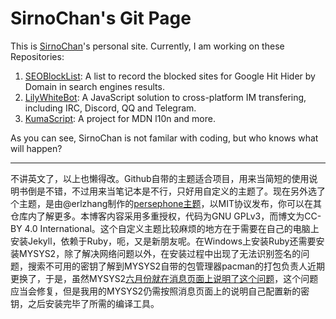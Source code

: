 # SirnoChan's Git Page

This is [SirnoChan](https://github.com/SirnoChan)'s personal site. Currently, I am working on these Repositories:

1. [SEOBlockList](https://github.com/SirnoChan/SEOBlockList): A list to record the blocked sites for Google Hit Hider by Domain in search engines results.
2. [LilyWhiteBot](https://github.com/SirnoChan/LilyWhiteBot): A JavaScript solution to cross-platform IM transfering, including IRC, Discord, QQ and Telegram.
3. [KumaScript](https://github.com/SirnoChan/kumascript): A project for MDN l10n and more.

 As you can see, SirnoChan is not familar with coding, but who knows what will happen?

----

不讲英文了，以上也懒得改。Github自带的主题适合项目，用来当简短的使用说明书倒是不错，不过用来当笔记本是不行，只好用自定义的主题了。现在另外选了个主题，是由@erlzhang制作的[persephone主题](https://github.com/soyaine/jekyll-theme-diary)，以MIT协议发布，你可以在其仓库内了解更多。本博客内容采用多重授权，代码为GNU GPLv3，而博文为CC-BY 4.0 International。这个自定义主题比较麻烦的地方在于需要在自己的电脑上安装Jekyll，依赖于Ruby，呃，又是新朋友呢。在Windows上安装Ruby还需要安装MYSYS2，除了解决网络问题以外，在安装过程中出现了无法识别签名的问题，搜索不可用的密钥了解到MYSYS2自带的包管理器pacman的打包负责人近期更换了，于是，虽然MYSYS2[六月份就在消息页面上说明了这个问题](https://www.msys2.org/news/#2020-06-29-new-packagers)，这个问题应当会修复，但是我用的MYSYS2仍需按照消息页面上的说明自己配置新的密钥，之后安装完毕了所需的编译工具。
